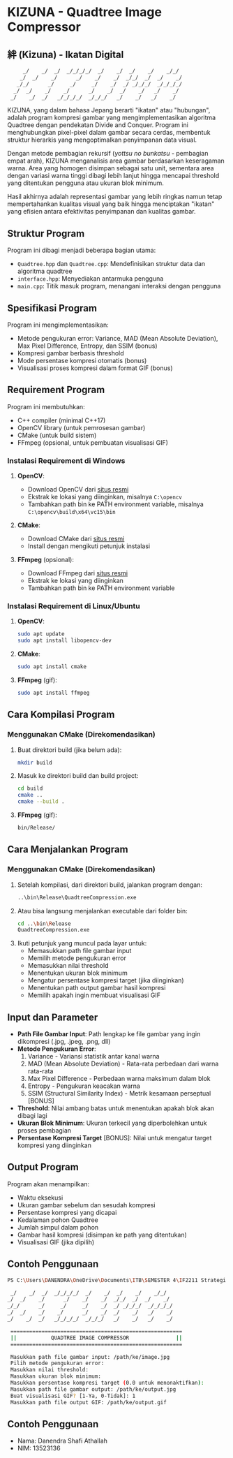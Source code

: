 # KIZUNA - Quadtree Image Compressor

## 絆 (Kizuna) - Ikatan Digital

   ```bash
        _/    _/  _/  _/_/_/_/  _/    _/  _/    _/    _/_/    
       _/  _/    _/      _/    _/    _/  _/_/  _/  _/    _/   
      _/_/      _/     _/     _/    _/  _/ _/_/_/  _/_/_/_/   
     _/  _/    _/    _/      _/    _/  _/    _/   _/    _/    
    _/    _/  _/   _/_/_/_/  _/_/_/   _/    _/   _/    _/  
   ```

KIZUNA, yang dalam bahasa Jepang berarti "ikatan" atau "hubungan", adalah program kompresi gambar yang mengimplementasikan algoritma Quadtree dengan pendekatan Divide and Conquer. Program ini menghubungkan pixel-pixel dalam gambar secara cerdas, membentuk struktur hierarkis yang mengoptimalkan penyimpanan data visual.

Dengan metode pembagian rekursif (*yottsu no bunkatsu* - pembagian empat arah), KIZUNA menganalisis area gambar berdasarkan keseragaman warna. Area yang homogen disimpan sebagai satu unit, sementara area dengan variasi warna tinggi dibagi lebih lanjut hingga mencapai threshold yang ditentukan pengguna atau ukuran blok minimum.

Hasil akhirnya adalah representasi gambar yang lebih ringkas namun tetap mempertahankan kualitas visual yang baik hingga menciptakan "ikatan" yang efisien antara efektivitas penyimpanan dan kualitas gambar.

## Struktur Program

Program ini dibagi menjadi beberapa bagian utama:
- `Quadtree.hpp` dan `Quadtree.cpp`: Mendefinisikan struktur data dan algoritma quadtree
- `interface.hpp`: Menyediakan antarmuka pengguna
- `main.cpp`: Titik masuk program, menangani interaksi dengan pengguna

## Spesifikasi Program

Program ini mengimplementasikan:
- Metode pengukuran error: Variance, MAD (Mean Absolute Deviation), Max Pixel Difference, Entropy, dan SSIM (bonus)
- Kompresi gambar berbasis threshold
- Mode persentase kompresi otomatis (bonus)
- Visualisasi proses kompresi dalam format GIF (bonus)

## Requirement Program

Program ini membutuhkan:
- C++ compiler (minimal C++17)
- OpenCV library (untuk pemrosesan gambar)
- CMake (untuk build sistem)
- FFmpeg (opsional, untuk pembuatan visualisasi GIF)

### Instalasi Requirement di Windows

1. **OpenCV**:
   - Download OpenCV dari [situs resmi](https://opencv.org/releases/)
   - Ekstrak ke lokasi yang diinginkan, misalnya `C:\opencv`
   - Tambahkan path bin ke PATH environment variable, misalnya `C:\opencv\build\x64\vc15\bin`

2. **CMake**:
   - Download CMake dari [situs resmi](https://cmake.org/download/)
   - Install dengan mengikuti petunjuk instalasi

3. **FFmpeg** (opsional):
   - Download FFmpeg dari [situs resmi](https://ffmpeg.org/download.html)
   - Ekstrak ke lokasi yang diinginkan
   - Tambahkan path bin ke PATH environment variable

### Instalasi Requirement di Linux/Ubuntu

1. **OpenCV**:
   ```bash
   sudo apt update
   sudo apt install libopencv-dev
   ```
2. **CMake**:
    ```bash
   sudo apt install cmake
   ```
3. **FFmpeg** (gif):
    ```bash
   sudo apt install ffmpeg
   ```

## Cara Kompilasi Program

### Menggunakan CMake (Direkomendasikan)

1. Buat direktori build (jika belum ada):
   ```bash
   mkdir build
   ```
2. Masuk ke direktori build dan build project:
    ```bash
   cd build
   cmake ..
   cmake --build .
   ```
3. **FFmpeg** (gif):
    ```bash
   bin/Release/
   ```

## Cara Menjalankan Program

### Menggunakan CMake (Direkomendasikan)

1. Setelah kompilasi, dari direktori build, jalankan program dengan:
   ```bash
   ..\bin\Release\QuadtreeCompression.exe
   ```
2. Atau bisa langsung menjalankan executable dari folder bin:
    ```bash
   cd ..\bin\Release
   QuadtreeCompression.exe
   ```
3. Ikuti petunjuk yang muncul pada layar untuk:
   - Memasukkan path file gambar input
   - Memilih metode pengukuran error
   - Memasukkan nilai threshold
   - Menentukan ukuran blok minimum
   - Mengatur persentase kompresi target (jika diinginkan)
   - Menentukan path output gambar hasil kompresi
   - Memilih apakah ingin membuat visualisasi GIF

## Input dan Parameter

- **Path File Gambar Input**: Path lengkap ke file gambar yang ingin dikompresi (.jpg, .jpeg, .png, dll)
- **Metode Pengukuran Error**:
  1. Variance - Variansi statistik antar kanal warna
  2. MAD (Mean Absolute Deviation) - Rata-rata perbedaan dari warna rata-rata
  3. Max Pixel Difference - Perbedaan warna maksimum dalam blok
  4. Entropy - Pengukuran keacakan warna
  5. SSIM (Structural Similarity Index) - Metrik kesamaan perseptual [BONUS]
- **Threshold**: Nilai ambang batas untuk menentukan apakah blok akan dibagi lagi
- **Ukuran Blok Minimum**: Ukuran terkecil yang diperbolehkan untuk proses pembagian
- **Persentase Kompresi Target** [BONUS]: Nilai untuk mengatur target kompresi yang diinginkan

## Output Program

Program akan menampilkan:
- Waktu eksekusi
- Ukuran gambar sebelum dan sesudah kompresi
- Persentase kompresi yang dicapai
- Kedalaman pohon Quadtree
- Jumlah simpul dalam pohon
- Gambar hasil kompresi (disimpan ke path yang ditentukan)
- Visualisasi GIF (jika dipilih)

## Contoh Penggunaan
   ```bash
   PS C:\Users\DANENDRA\OneDrive\Documents\ITB\SEMESTER 4\IF2211 Strategi Algoritma\Tucil 2> ..\bin\Release\QuadtreeCompression.exe

    _/    _/  _/  _/_/_/_/  _/    _/  _/    _/    _/_/    
   _/  _/    _/      _/    _/    _/  _/_/  _/  _/    _/   
  _/_/      _/     _/     _/    _/  _/ _/_/_/  _/_/_/_/   
 _/  _/    _/    _/      _/    _/  _/    _/   _/    _/    
_/    _/  _/   _/_/_/_/  _/_/_/   _/    _/   _/    _/    

    =======================================================
    ||           QUADTREE IMAGE COMPRESSOR               ||
    =======================================================

    Masukkan path file gambar input: /path/ke/image.jpg
    Pilih metode pengukuran error: 
    Masukkan nilai threshold: 
    Masukkan ukuran blok minimum: 
    Masukkan persentase kompresi target (0.0 untuk menonaktifkan): 
    Masukkan path file gambar output: /path/ke/output.jpg
    Buat visualisasi GIF? [1-Ya, 0-Tidak]: 1
    Masukkan path file output GIF: /path/ke/output.gif
   ```
## Contoh Penggunaan
  - Nama: Danendra Shafi Athallah
  - NIM: 13523136

